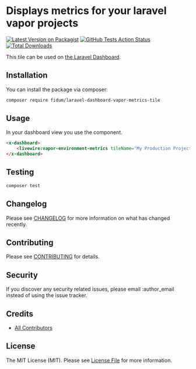 # Displays metrics for your laravel vapor projects

[![Latest Version on Packagist](https://img.shields.io/packagist/v/fidum/laravel-dashboard-vapor-metrics-tile.svg?style=flat-square)](https://packagist.org/packages/fidum/laravel-dashboard-vapor-metrics-tile)
[![GitHub Tests Action Status](https://img.shields.io/github/workflow/status/fidum/laravel-dashboard-vapor-metrics-tile/run-tests?label=tests)](https://github.com/fidum/laravel-dashboard-vapor-metrics-tile/actions?query=workflow%3Arun-tests+branch%3Amaster)
[![Total Downloads](https://img.shields.io/packagist/dt/fidum/laravel-dashboard-vapor-metrics-tile.svg?style=flat-square)](https://packagist.org/packages/fidum/laravel-dashboard-vapor-metrics-tile)

This tile can be used on [the Laravel Dashboard](https://docs.spatie.be/laravel-dashboard).

## Installation

You can install the package via composer:

```bash
composer require fidum/laravel-dashboard-vapor-metrics-tile
```

## Usage

In your dashboard view you use the component.

```html
<x-dashboard>
    <livewire:vapor-environment-metrics tileName="My Production Project" position="a1:a2" />
</x-dashboard>
```

## Testing

``` bash
composer test
```

## Changelog

Please see [CHANGELOG](CHANGELOG.md) for more information on what has changed recently.

## Contributing

Please see [CONTRIBUTING](CONTRIBUTING.md) for details.

## Security

If you discover any security related issues, please email :author_email instead of using the issue tracker.

## Credits

- [All Contributors](../../contributors)

## License

The MIT License (MIT). Please see [License File](LICENSE.md) for more information.
